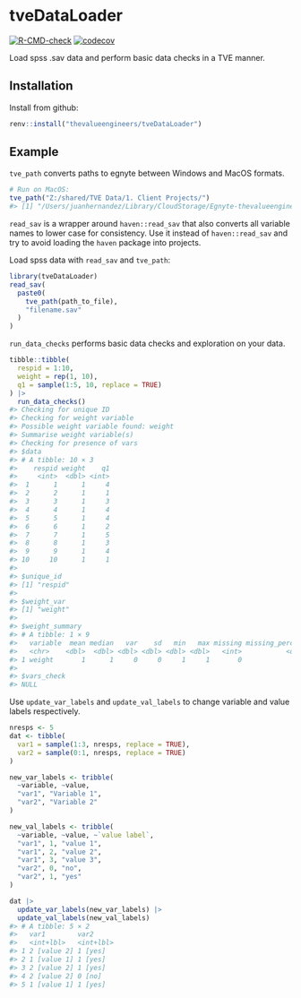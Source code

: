 
<!-- README.md is generated from README.Rmd. Please edit that file -->

# tveDataLoader

<!-- badges: start -->

[![R-CMD-check](https://github.com/thevalueengineers/tveDataLoader/actions/workflows/R-CMD-check.yaml/badge.svg)](https://github.com/thevalueengineers/tveDataLoader/actions/workflows/R-CMD-check.yaml)
[![codecov](https://codecov.io/gh/thevalueengineers/tveDataLoader/graph/badge.svg?token=31TXY5ABMX)](https://codecov.io/gh/thevalueengineers/tveDataLoader)
<!-- badges: end -->

Load spss .sav data and perform basic data checks in a TVE manner.

## Installation

Install from github:

``` r
renv::install("thevalueengineers/tveDataLoader")
```

## Example

`tve_path` converts paths to egnyte between Windows and MacOS formats.

``` r
# Run on MacOS:
tve_path("Z:/shared/TVE Data/1. Client Projects/")
#> [1] "/Users/juanhernandez/Library/CloudStorage/Egnyte-thevalueengineers/shared/TVE Data/1. Client Projects/"
```

`read_sav` is a wrapper around `haven::read_sav` that also converts all
variable names to lower case for consistency. Use it instead of
`haven::read_sav` and try to avoid loading the `haven` package into
projects.

Load spss data with `read_sav` and `tve_path`:

``` r
library(tveDataLoader)
read_sav(
  paste0(
    tve_path(path_to_file),
    "filename.sav"
  )
)
```

`run_data_checks` performs basic data checks and exploration on your
data.

``` r
tibble::tibble(
  respid = 1:10,
  weight = rep(1, 10),
  q1 = sample(1:5, 10, replace = TRUE)
) |> 
  run_data_checks()
#> Checking for unique ID
#> Checking for weight variable
#> Possible weight variable found: weight
#> Summarise weight variable(s)
#> Checking for presence of vars
#> $data
#> # A tibble: 10 × 3
#>    respid weight    q1
#>     <int>  <dbl> <int>
#>  1      1      1     4
#>  2      2      1     1
#>  3      3      1     3
#>  4      4      1     4
#>  5      5      1     4
#>  6      6      1     2
#>  7      7      1     5
#>  8      8      1     3
#>  9      9      1     4
#> 10     10      1     1
#> 
#> $unique_id
#> [1] "respid"
#> 
#> $weight_var
#> [1] "weight"
#> 
#> $weight_summary
#> # A tibble: 1 × 9
#>   variable  mean median   var    sd   min   max missing missing_percent
#>   <chr>    <dbl>  <dbl> <dbl> <dbl> <dbl> <dbl>   <int>           <dbl>
#> 1 weight       1      1     0     0     1     1       0               0
#> 
#> $vars_check
#> NULL
```

Use `update_var_labels` and `update_val_labels` to change variable and
value labels respectively.

``` r
nresps <- 5
dat <- tibble(
  var1 = sample(1:3, nresps, replace = TRUE),
  var2 = sample(0:1, nresps, replace = TRUE)
)

new_var_labels <- tribble(
  ~variable, ~value,
  "var1", "Variable 1",
  "var2", "Variable 2"
)

new_val_labels <- tribble(
  ~variable, ~value, ~`value label`,
  "var1", 1, "value 1",
  "var1", 2, "value 2",
  "var1", 3, "value 3",
  "var2", 0, "no",
  "var2", 1, "yes"
)

dat |> 
  update_var_labels(new_var_labels) |> 
  update_val_labels(new_val_labels)
#> # A tibble: 5 × 2
#>   var1        var2     
#>   <int+lbl>   <int+lbl>
#> 1 2 [value 2] 1 [yes]  
#> 2 1 [value 1] 1 [yes]  
#> 3 2 [value 2] 1 [yes]  
#> 4 2 [value 2] 0 [no]   
#> 5 1 [value 1] 1 [yes]
```
